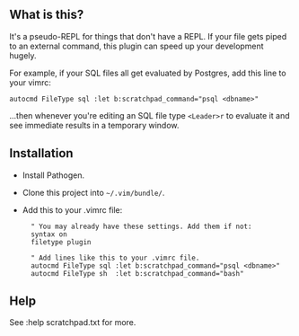 What is this?
----

It's a pseudo-REPL for things that don't have a REPL. If your file gets piped to
an external command, this plugin can speed up your development hugely.

For example, if your SQL files all get evaluated by Postgres, add this line to
your vimrc:

	autocmd FileType sql :let b:scratchpad_command="psql <dbname>"

...then whenever you're editing an SQL file type `<Leader>r` to evaluate it and
see immediate results in a temporary window.

Installation
----

* Install Pathogen.
* Clone this project into `~/.vim/bundle/`.
* Add this to your .vimrc file:

	    " You may already have these settings. Add them if not:
	    syntax on
	    filetype plugin

		" Add lines like this to your .vimrc file.
		autocmd FileType sql :let b:scratchpad_command="psql <dbname>"
		autocmd FileType sh  :let b:scratchpad_command="bash"

Help
---

See :help scratchpad.txt for more.
